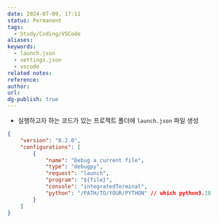 ```yaml
---
date: 2024-07-09, 17:11
status: Permanent
tags:
  - Study/Coding/VSCode
aliases: 
keywords:
  - launch.json
  - settings.json
  - vscode
related notes: 
reference: 
author: 
url: 
dg-publish: true
---
```

- 실행하고자 하는 코드가 있는 프로젝트 폴더에 `launch.json` 파일 생성
```json title:launch.json
{
    "version": "0.2.0",
    "configurations": [
        {
            "name": "Debug a current file",
            "type": "debugpy",
            "request": "launch",
            "program": "${file}",
            "console": "integratedTerminal",
            "python": "/PATH/TO/YOUR/PYTHON" // which python3.10
        }
    ]
}
```